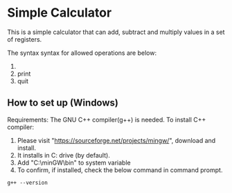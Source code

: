 # Simple Calculator
This is a simple calculator that can add, subtract and multiply values in a set of registers.

The syntax syntax for allowed operations are below:
1. <register> <operation> <value>
2. print <register>
3. quit

## How to set up (Windows)
Requirements:
The GNU C++ compiler(g++) is needed.
To install C++ compiler:
1. Please visit "https://sourceforge.net/projects/mingw/", download and install.
2. It installs in C: drive (by default).
3. Add "C:\minGW\bin" to system variable
4. To confirm, if installed, check the below command in command prompt.

```
g++ --version
```
